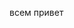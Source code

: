всем привет

<!---
farid-izi-mid/farid-izi-mid is a ✨ special ✨ repository because its `README.md` (this file) appears on your GitHub profile.
You can click the Preview link to take a look at your changes.
--->
